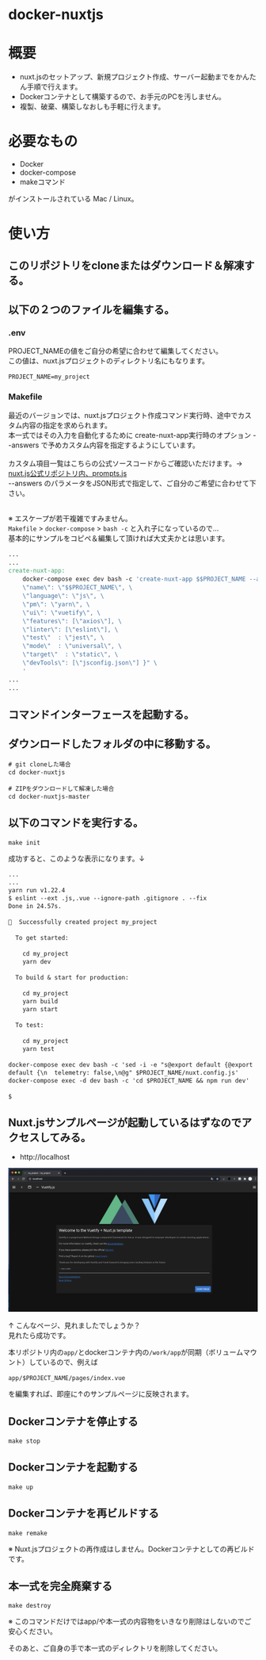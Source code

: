 # docker-nuxtjs

# 概要

* nuxt.jsのセットアップ、新規プロジェクト作成、サーバー起動までをかんたん手順で行えます。
* Dockerコンテナとして構築するので、お手元のPCを汚しません。
* 複製、破棄、構築しなおしも手軽に行えます。

# 必要なもの

* Docker
* docker-compose
* makeコマンド

がインストールされている Mac / Linux。

# 使い方

## このリポジトリをcloneまたはダウンロード＆解凍する。

## 以下の２つのファイルを編集する。

### .env

PROJECT_NAMEの値をご自分の希望に合わせて編集してください。<br />
この値は、nuxt.jsプロジェクトのディレクトリ名にもなります。

```.dotenv
PROJECT_NAME=my_project
```

### Makefile

最近のバージョンでは、nuxt.jsプロジェクト作成コマンド実行時、途中でカスタム内容の指定を求められます。<br />
本一式ではその入力を自動化するために create-nuxt-app実行時のオプション --answers で予めカスタム内容を指定するようにしています。<br />
<br />
カスタム項目一覧はこちらの公式ソースコードからご確認いただけます。→ [nuxt.js公式リポジトリ内、prompts.js](https://github.com/nuxt/create-nuxt-app/blob/master/packages/create-nuxt-app/lib/prompts.js) <br />
--answers のパラメータをJSON形式で指定して、ご自分のご希望に合わせて下さい。
<br /><br />

※ エスケープが若干複雑ですみません。<br />
`Makefile` > `docker-compose` > `bash -c` と入れ子になっているので…<br />
基本的にサンプルをコピペ＆編集して頂ければ大丈夫かとは思います。

```makefile
...
...
create-nuxt-app:
	docker-compose exec dev bash -c 'create-nuxt-app $$PROJECT_NAME --answers "{ \
	\"name\": \"$$PROJECT_NAME\", \
	\"language\": \"js\", \
	\"pm\": \"yarn\", \
	\"ui\": \"vuetify\", \
	\"features\": [\"axios\"], \
	\"linter\": [\"eslint\"], \
	\"test\"  : \"jest\", \
	\"mode\"  : \"universal\", \
	\"target\"  : \"static\", \
	\"devTools\": [\"jsconfig.json\"] }" \
	'
...
...
```

## コマンドインターフェースを起動する。

## ダウンロードしたフォルダの中に移動する。

```shell script
# git cloneした場合
cd docker-nuxtjs

# ZIPをダウンロードして解凍した場合
cd docker-nuxtjs-master
```

## 以下のコマンドを実行する。

```shell script
make init
```

成功すると、このような表示になります。↓

```shell script
...
...
yarn run v1.22.4
$ eslint --ext .js,.vue --ignore-path .gitignore . --fix
Done in 24.57s.

🎉  Successfully created project my_project

  To get started:

	cd my_project
	yarn dev

  To build & start for production:

	cd my_project
	yarn build
	yarn start

  To test:

	cd my_project
	yarn test

docker-compose exec dev bash -c 'sed -i -e "s@export default {@export default {\n  telemetry: false,\n@g" $PROJECT_NAME/nuxt.config.js'
docker-compose exec -d dev bash -c 'cd $PROJECT_NAME && npm run dev'

$
```

## Nuxt.jsサンプルページが起動しているはずなのでアクセスしてみる。

* http://localhost

![Nuxt.jsサンプルページ](ss.png)

↑ こんなページ、見れましたでしょうか？<br />
見れたら成功です。

本リポジトリ内の`app/`とdockerコンテナ内の`/work/app`が同期（ボリュームマウント）しているので、例えば

```
app/$PROJECT_NAME/pages/index.vue
```

を編集すれば、即座に↑のサンプルページに反映されます。

## Dockerコンテナを停止する

```shell script
make stop
```

## Dockerコンテナを起動する

```shell script
make up
```

## Dockerコンテナを再ビルドする

```shell script
make remake
```

※ Nuxt.jsプロジェクトの再作成はしません。Dockerコンテナとしての再ビルドです。

## 本一式を完全廃棄する

```shell script
make destroy
```

※ このコマンドだけではapp/や本一式の内容物をいきなり削除はしないのでご安心ください。

そのあと、ご自身の手で本一式のディレクトリを削除してください。
